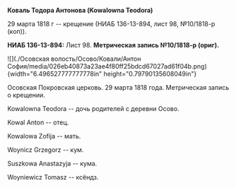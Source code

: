 **Коваль Тодора Антонова (Kowalowna Teodora)**

29 марта 1818 г -- крещение (НИАБ 136-13-894, лист 98, №10/1818-р
(коп)).

**НИАБ 136-13-894:** Лист 98. **Метрическая запись №10/1818-р (ориг).**

![](./Осовская волость/Осово/Ковали/Антон София/media/026eb40873a23ae4f80ff25bdcd67027ad61f04b.png){width="6.496527777777778in"
height="0.79790135608049in"}

Осовская Покровская церковь. 29 марта 1818 года. Метрическая запись о
крещении.

Kowalowna Teodora -- дочь родителей с деревни Осовo.

Kowal Anton -- отец.

Kowalowa Zofija -- мать.

Woynicz Grzegorz -- кум.

Suszkowa Anastazyja -- кума.

Woyniewicz Tomasz -- ксёндз.
